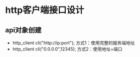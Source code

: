 # http客户端接口设计

## api对象创建
- http_client cli("http://ip:port");    方式1：使用完整的服务端地址
- http_client cli("0.0.0.0",12345);     方式2：使用地址+端口